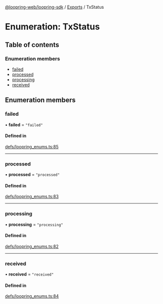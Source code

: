 [@loopring-web/loopring-sdk](../README.md) / [Exports](../modules.md) / TxStatus

# Enumeration: TxStatus

## Table of contents

### Enumeration members

- [failed](TxStatus.md#failed)
- [processed](TxStatus.md#processed)
- [processing](TxStatus.md#processing)
- [received](TxStatus.md#received)

## Enumeration members

### failed

• **failed** = `"failed"`

#### Defined in

[defs/loopring_enums.ts:85](https://github.com/Loopring/loopring_sdk/blob/fd60be9/src/defs/loopring_enums.ts#L85)

___

### processed

• **processed** = `"processed"`

#### Defined in

[defs/loopring_enums.ts:83](https://github.com/Loopring/loopring_sdk/blob/fd60be9/src/defs/loopring_enums.ts#L83)

___

### processing

• **processing** = `"processing"`

#### Defined in

[defs/loopring_enums.ts:82](https://github.com/Loopring/loopring_sdk/blob/fd60be9/src/defs/loopring_enums.ts#L82)

___

### received

• **received** = `"received"`

#### Defined in

[defs/loopring_enums.ts:84](https://github.com/Loopring/loopring_sdk/blob/fd60be9/src/defs/loopring_enums.ts#L84)
